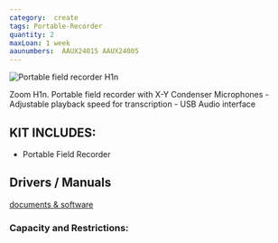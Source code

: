 ```yaml
---
category:  create
tags: Portable-Recorder
quantity: 2
maxLoan: 1 week
aaunumbers:  AAUX24015 AAUX24005
---
```

![Portable field recorder H1n](https://zoomcorp.com/media/original_images/H1n_slant01_wShadow.png.768x0_q60.png)

Zoom H1n. Portable field recorder with X-Y Condenser Microphones - Adjustable playback speed for transcription - USB Audio interface
## KIT INCLUDES:
-  Portable Field Recorder

## Drivers / Manuals
[documents & software](https://zoomcorp.com/en/us/handheld-recorders/handheld-recorders/h1n-handy-recorder/h1n-support/)



### Capacity and Restrictions:
